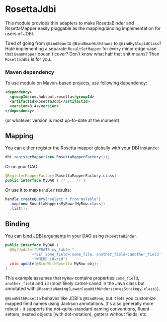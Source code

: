 # RosettaJdbi

This module provides thin adapters to make RosettaBinder and RosettaMapper easily pluggable as the mapping/binding implementation for users of JDBI.

Tired of going from `@BindBean` to `@BindBeanWithEnums` to `@BindMyStupidClass`? Hate implementing a separate `ResultSetMapper` for every minor edge case that `BeanMapper` doesn't cover? Don't know what half that shit means? Then `RosettaJdbi` is for you.

### Maven dependency

To use module on Maven-based projects, use following dependency:

```xml
<dependency>
  <groupId>com.hubspot.rosetta</groupId>
  <artifactId>RosettaJdbi</artifactId>
  <version>3.4</version>
</dependency>
```

(or whatever version is most up-to-date at the moment)

## Mapping

You can either register the Rosetta mapper globally with your DBI instance:

```java
dbi.registerMapper(new RosettaMapperFactory());
```

Or on your DAO:

```java
@RegisterMapperFactory(RosettaMapperFactory.class)
public interface MyDAO { /* ... */ }
```

Or use it to map `Handler` results:

```java
handle.createQuery("select * from myTable")
  .map(new RosettaMapper<MyRow>(MyRow.class))
  .list();
```


## Binding

You can [bind JDBI arguments](http://www.jdbi.org/sql_object_api_argument_binding) in your DAO using `@RosettaBinder`.
```java
public interface MyDAO {
  @SqlUpdate("UPDATE my_table "
            +"SET some_field=:some_file, another_field=:another_field "
            +"WHERE id=:id")
  void update(@BindWithRosetta MyRow obj);
}
```

This example assumes that `MyRow` contains properties `some_field`, `another_field` and `id` (most likely camel-cased in the Java class but annotated with `@RosettaNaming(LowerCaseWithUnderscoresStrategy.class)`).

`@BindWithRosetta` behaves like JDBI's `@BindBean`, but it lets you customize mapped field names using Jackson annotations. It's also generally more robust - it supports the not-quite-standard naming conventions, fluent setters, nested objects (with dot-notation), getters without fields, etc.
